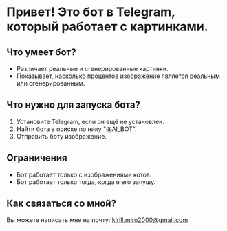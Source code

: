 # Привет! Это бот в Telegram, который работает с картинками.

## Что умеет бот?

- Различает реальные и сгенерированные картинки.
- Показывает, насколько процентов изображение является реальным или сгенерированным.

## Что нужно для запуска бота?

1. Установите Telegram, если он ещё не установлен.
2. Найти бота в поиске по нику "@AI_ВОТ".
3. Отправить боту изображение.

## Ограничения

- Бот работает только с изображениями котов.
- Бот работает только тогда, когда я его запушу.

## Как связаться со мной?

Вы можете написать мне на почту: kirill.miro2000@gmail.com
